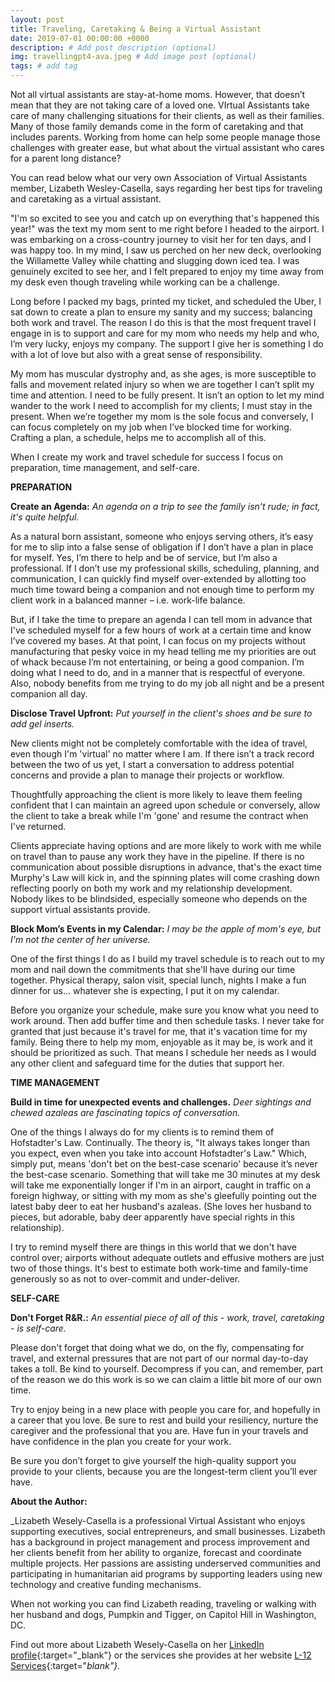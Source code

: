 ```yaml
---
layout: post
title: Traveling, Caretaking & Being a Virtual Assistant
date: 2019-07-01 00:00:00 +0000
description: # Add post description (optional)
img: travellingpt4-ava.jpeg # Add image post (optional)
tags: # add tag
---
```


Not all virtual assistants are stay-at-home moms. However, that doesn’t mean that they are not taking care of a loved one. VIrtual Assistants take care of many challenging situations for their clients, as well as their families. Many of those family demands come in the form of caretaking and that includes parents. Working from home can help some people manage those challenges with greater ease, but what about the virtual assistant who cares for a parent long distance?

You can read below what our very own Association of Virtual Assistants member, Lizabeth Wesley-Casella, says regarding her best tips for traveling and caretaking as a virtual assistant.

"I'm so excited to see you and catch up on everything that's happened this year!" was the text my mom sent to me right before I headed to the airport.  I was embarking on a cross-country journey to visit her for ten days, and I was happy too.  In my mind, I saw us perched on her new deck, overlooking the Willamette Valley while chatting and slugging down iced tea.  I was genuinely excited to see her, and I felt prepared to enjoy my time away from my desk even though traveling while working can be a challenge.

Long before I packed my bags, printed my ticket, and scheduled the Uber, I sat down to create a plan to ensure my sanity and my success; balancing both work and travel.  The reason I do this is that the most frequent travel I engage in is to support and care for my mom who needs my help and who, I’m very lucky, enjoys my company.  The support I give her is something I do with a lot of love but also with a great sense of responsibility.  

My mom has muscular dystrophy and, as she ages, is more susceptible to falls and movement related injury so when we are together I can’t split my time and attention. I need to be fully present.  It isn’t an option to let my mind wander to the work I need to accomplish for my clients; I must stay in the present.  When we’re together my mom is the sole focus and conversely, I can focus completely on my job when I’ve blocked time for working.  Crafting a plan, a schedule, helps me to accomplish all of this.

When I create my work and travel schedule for success I focus on preparation, time management, and self-care.

__PREPARATION__

__Create an Agenda:__
_An agenda on a trip to see the family isn't rude; in fact, it's quite helpful._


As a natural born assistant, someone who enjoys serving others, it’s easy for me to slip into a false sense of obligation if I don’t have a plan in place for myself.  Yes, I’m there to help and be of service, but I’m also a professional.  If I don’t use my professional skills, scheduling, planning, and communication, I can quickly find myself over-extended by allotting too much time toward being a companion and not enough time to perform my client work in a balanced manner – i.e. work-life balance.

But, if I take the time to prepare an agenda  I can tell mom in advance that I've scheduled myself for a few hours of work at a certain time and know I’ve covered my bases. At that point, I can focus on my projects without manufacturing that pesky voice in my head telling me my priorities are out of whack because I’m not entertaining, or being a good companion.  I’m doing what I need to do, and in a manner that is respectful of everyone.  Also, nobody benefits from me trying to do my job all night and be a present companion all day.

__Disclose Travel Upfront:__
_Put yourself in the client's shoes and be sure to add gel inserts._

New clients might not be completely comfortable with the idea of travel, even though I'm 'virtual' no matter where I am.  If there isn’t a track record between the two of us yet, I start a conversation to address potential concerns and provide a plan to manage their projects or workflow.

Thoughtfully approaching the client is more likely to leave them feeling confident that I can maintain an agreed upon schedule or conversely, allow the client to take a break while I'm 'gone' and resume the contract when I've returned.

Clients appreciate having options and are more likely to work with me while on travel than to pause any work they have in the pipeline.  If there is no communication about possible disruptions in advance, that's the exact time Murphy's Law will kick in, and the spinning plates will come crashing down reflecting poorly on both my work and my relationship development.  Nobody likes to be blindsided, especially someone who depends on the support virtual assistants provide.

__Block Mom’s Events in my Calendar:__
_I may be the apple of mom's eye, but I'm not the center of her universe._

One of the first things I do as I build my travel schedule is to reach out to my mom and nail down the commitments that she'll have during our time together.  Physical therapy, salon visit, special lunch, nights I make a fun dinner for us... whatever she is expecting, I put it on my calendar.

Before you organize your schedule, make sure you know what you need to work around.  Then add buffer time and then schedule tasks.  I never take for granted that just because it's travel for me, that it's vacation time for my family.  Being there to help my mom, enjoyable as it may be, is work and it should be prioritized as such.  That means I schedule her needs as I would any other client and safeguard time for the duties that support her.

__TIME MANAGEMENT__

__Build in time for unexpected events and challenges.__
_Deer sightings and chewed azaleas are fascinating topics of conversation._

One of the things I always do for my clients is to remind them of Hofstadter's Law. Continually.  The theory is, "It always takes longer than you expect, even when you take into account Hofstadter's Law."  Which, simply put, means 'don't bet on the best-case scenario' because it’s never the best-case scenario.  Something that will take me 30 minutes at my desk will take me exponentially longer if I'm in an airport, caught in traffic on a foreign highway, or sitting with my mom as she's gleefully pointing out the latest baby deer to eat her husband's azaleas.  (She loves her husband to pieces, but adorable, baby deer apparently have special rights in this relationship).

I try to remind myself there are things in this world that we don't have control over; airports without adequate outlets and effusive mothers are just two of those things.  It's best to estimate both work-time and family-time generously so as not to over-commit and under-deliver.

__SELF-CARE__

__Don't Forget R&R.:__
_An essential piece of all of this - work, travel, caretaking - is self-care._

Please don't forget that doing what we do, on the fly, compensating for travel, and external pressures that are not part of our normal day-to-day takes a toll.  Be kind to yourself.  Decompress if you can, and remember, part of the reason we do this work is so we can claim a little bit more of our own time.

Try to enjoy being in a new place with people you care for, and hopefully in a career that you love.  Be sure to rest and build your resiliency, nurture the caregiver and the professional that you are.  Have fun in your travels and have confidence in the plan you create for your work.

Be sure you don’t forget to give yourself the high-quality support you provide to your clients, because you are the longest-term client you’ll ever have.

__About the Author:__

_Lizabeth Wesely-Casella is a professional Virtual Assistant who enjoys supporting executives, social entrepreneurs, and small businesses. Lizabeth has a background in project management and process improvement and her clients benefit from her ability to organize, forecast and coordinate multiple projects.  Her passions are assisting underserved communities and participating in humanitarian aid programs by supporting leaders using new technology and creative funding mechanisms.

When not working you can find Lizabeth reading, traveling or walking with her husband and dogs, Pumpkin and Tigger, on Capitol Hill in Washington, DC.

Find out more about Lizabeth Wesely-Casella on her [LinkedIn profile](http://www.linkedin.com/in/lizabeth-wesely-casella){:target="_blank"} or the services she provides at her website [L-12 Services](http://L12Services.com){:target="_blank"}._
